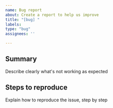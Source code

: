 ```yaml
---
name: Bug report
about: Create a report to help us improve
title: "[bug] "
labels:
type: "bug"
assignees: ''

---
```


## Summary

Describe clearly what's not working as expected

## Steps to reproduce

Explain how to reproduce the issue, step by step
